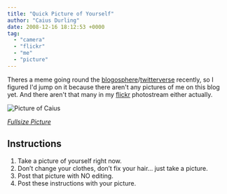```yaml
---
title: "Quick Picture of Yourself"
author: "Caius Durling"
date: 2008-12-16 18:12:53 +0000
tag:
  - "camera"
  - "flickr"
  - "me"
  - "picture"
---
```


Theres a meme going round the [blogosphere][blogsearch]/[twitterverse][twitsearch] recently, so I figured I'd jump on it because there aren't any pictures of me on this blog yet. And there aren't that many in my [flickr][] photostream either actually.

[blogsearch]: http://www.google.com/search?q=Take+a+picture+of+yourself+right+now
[twitsearch]: http://search.twitter.com/search?q=Take+a+picture+of+yourself+right+now
[flickr]: http://flickr.com/photos/caius/

![Picture of Caius](http://caius.name/images/qs/Me.png "Caius Durling")

*[Fullsize Picture](http://caius.name/images/qs/Me.png)*

## Instructions

1. Take a picture of yourself right now.
2. Don’t change your clothes, don’t fix your hair… just take a picture.
3. Post that picture with NO editing.
4. Post these instructions with your picture.
